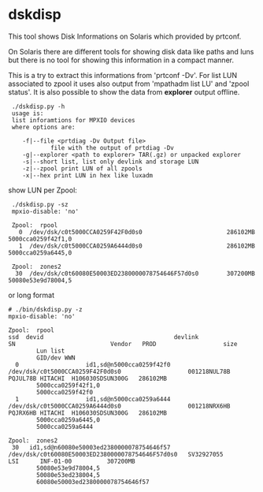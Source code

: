 dskdisp
=======

This tool shows Disk Informations on Solaris which provided by prtconf.

On Solaris there are different tools for showing disk data like paths and luns
but there is no tool for showing this information in a compact manner.

This is a try to extract this informations from 'prtconf -Dv'. For list LUN associated to zpool it uses also output from 'mpathadm list LU' and 'zpool status'. It is also possible to show the data from **explorer** output offline.

```
 ./dskdisp.py -h
 usage is:
 list inforamtions for MPXIO devices
 where options are:

    -f|--file <prtdiag -Dv Output file>
            file with the output of prtdiag -Dv
    -g|--explorer <path to explorer> TAR(.gz) or unpacked explorer
    -s|--short list, list only devlink and storage LUN
    -z|--zpool print LUN of all zpools
    -x|--hex print LUN in hex like luxadm
```
show LUN per Zpool:
```
 ./dskdisp.py -sz
 mpxio-disable: 'no'
  
 Zpool:  rpool
   0  /dev/dsk/c0t5000CCA0259F42F0d0s0                        286102MB   5000cca0259f42f1,0
   1  /dev/dsk/c0t5000CCA0259A6444d0s0                        286102MB   5000cca0259a6445,0
  
 Zpool:  zones2
  30  /dev/dsk/c0t60080E50003ED2380000078754646F57d0s0        307200MB   50080e53e9d78004,5
```

or long format

```
# ./bin/dskdisp.py -z
mpxio-disable: 'no'

Zpool:  rpool
ssd  devid                                     devlink                                            SN                           Vendor   PROD                   size
        Lun list
        GID/dev WWN
  0                   id1,sd@n5000cca0259f42f0 /dev/dsk/c0t5000CCA0259F42F0d0s0                   001218NUL78B        PQJUL78B HITACHI  H106030SDSUN300G   286102MB
        5000cca0259f42f1,0
        5000cca0259f42f0
  1                   id1,sd@n5000cca0259a6444 /dev/dsk/c0t5000CCA0259A6444d0s0                   001218NRX6HB        PQJRX6HB HITACHI  H106030SDSUN300G   286102MB
        5000cca0259a6445,0
        5000cca0259a6444

Zpool:  zones2
 30   id1,sd@n60080e50003ed2380000078754646f57 /dev/dsk/c0t60080E50003ED2380000078754646F57d0s0   SV32927055                   LSI      INF-01-00          307200MB
        50080e53e9d78004,5
        50080e53ed238004,5
        60080e50003ed2380000078754646f57
```

